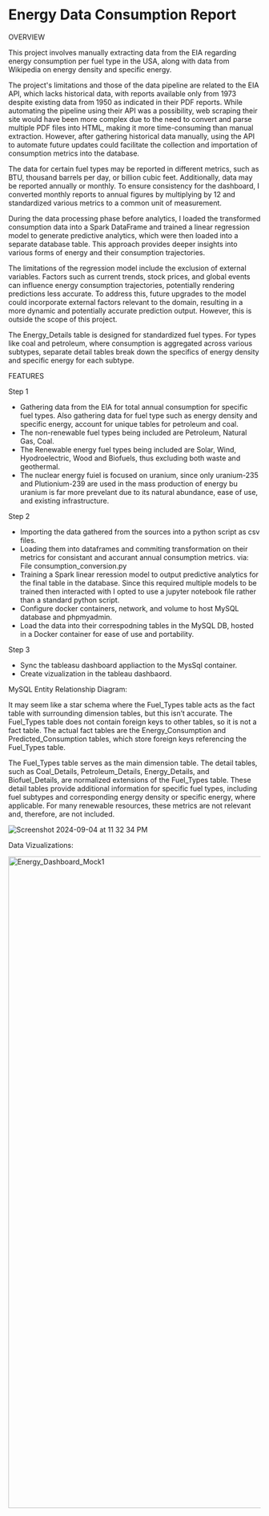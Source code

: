 # Energy Data Consumption Report

OVERVIEW

This project involves manually extracting data from the EIA regarding energy consumption per fuel type in the USA, along with data from Wikipedia on energy density and specific energy.

The project's limitations and those of the data pipeline are related to the EIA API, which lacks historical data, with reports available only from 1973 despite existing data from 1950 as indicated in their PDF reports. While automating the pipeline using their API was a possibility, web scraping their site would have been more complex due to the need to convert and parse multiple PDF files into HTML, making it more time-consuming than manual extraction. However, after gathering historical data manually, using the API to automate future updates could facilitate the collection and importation of consumption metrics into the database.

The data for certain fuel types may be reported in different metrics, such as BTU, thousand barrels per day, or billion cubic feet. Additionally, data may be reported annually or monthly. To ensure consistency for the dashboard, I converted monthly reports to annual figures by multiplying by 12 and standardized various metrics to a common unit of measurement.

During the data processing phase before analytics, I loaded the transformed consumption data into a Spark DataFrame and trained a linear regression model to generate predictive analytics, which were then loaded into a separate database table. This approach provides deeper insights into various forms of energy and their consumption trajectories.

The limitations of the regression model include the exclusion of external variables. Factors such as current trends, stock prices, and global events can influence energy consumption trajectories, potentially rendering predictions less accurate. To address this, future upgrades to the model could incorporate external factors relevant to the domain, resulting in a more dynamic and potentially accurate prediction output. However, this is outside the scope of this project.

The Energy_Details table is designed for standardized fuel types. For types like coal and petroleum, where consumption is aggregated across various subtypes, separate detail tables break down the specifics of energy density and specific energy for each subtype.


FEATURES

Step 1
- Gathering data from the EIA for total annual consumption for specific fuel types. Also gathering data for fuel type such as energy density and specific energy, account for unique tables for petroleum and coal.
- The non-renewable fuel types being included are Petroleum, Natural Gas, Coal.
- The Renewable energy fuel types being included are Solar, Wind, Hyodroelectric, Wood and Biofuels, thus excluding both waste and geothermal.
- The nuclear energy fuiel is focused on uranium, since only uranium-235 and Plutionium-239 are used in the mass production of energy bu uranium is far more prevelant due to its natural abundance, ease of use, and existing infrastructure.

Step 2
- Importing the data gathered from the sources into a python script as csv files.
- Loading them into dataframes and commiting transformation on their metrics for consistant and accurant annual consumption metrics. via: File consumption_conversion.py
- Training a Spark linear reression model to output predictive analytics for the final table in the database. Since this required multiple models to be trained then interacted with I opted to use a jupyter notebook file rather than a standard python script.
- Configure docker containers, network, and volume to host MySQL database and phpmyadmin.
- Load the data into their correspodning tables in the MySQL DB, hosted in a Docker container for ease of use and portability.

Step 3
- Sync the tableasu dashboard appliaction to the MysSql container.
- Create vizualization in the tableau dashbaord.

MySQL Entity Relationship Diagram:

It may seem like a star schema where the Fuel_Types table acts as the fact table with surrounding dimension tables, but this isn’t accurate. The Fuel_Types table does not contain foreign keys to other tables, so it is not a fact table. The actual fact tables are the Energy_Consumption and Predicted_Consumption tables, which store foreign keys referencing the Fuel_Types table.

The Fuel_Types table serves as the main dimension table. The detail tables, such as Coal_Details, Petroleum_Details, Energy_Details, and Biofuel_Details, are normalized extensions of the Fuel_Types table. These detail tables provide additional information for specific fuel types, including fuel subtypes and corresponding energy density or specific energy, where applicable. For many renewable resources, these metrics are not relevant and, therefore, are not included.

![Screenshot 2024-09-04 at 11 32 34 PM](https://github.com/user-attachments/assets/d119e7be-ff1b-4eee-98ae-9a75e1419a01)





Data Vizualizations:

<img width="1300" alt="Energy_Dashboard_Mock1" src="https://github.com/user-attachments/assets/515135ae-5604-41d9-9608-05642aa58865">


